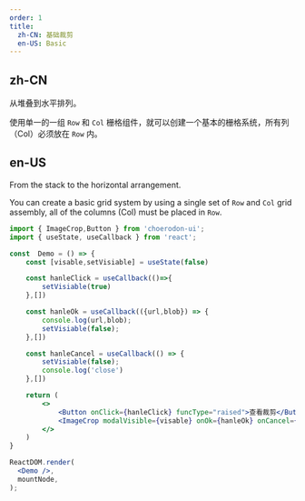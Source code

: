 ```yaml
---
order: 1
title:
  zh-CN: 基础裁剪
  en-US: Basic 
---
```


## zh-CN

从堆叠到水平排列。

使用单一的一组 `Row` 和 `Col` 栅格组件，就可以创建一个基本的栅格系统，所有列（Col）必须放在 `Row` 内。

## en-US

From the stack to the horizontal arrangement.

You can create a basic grid system by using a single set of `Row` and `Col` grid assembly, all of the columns (Col) must be placed in `Row`.

```jsx
import { ImageCrop,Button } from 'choerodon-ui';
import { useState, useCallback } from 'react';

const  Demo = () => {
    const [visable,setVisiable] = useState(false)

    const hanleClick = useCallback(()=>{
        setVisiable(true)
    },[])

    const hanleOk = useCallback(({url,blob}) => {
        console.log(url,blob); 
        setVisiable(false);
    },[])

    const hanleCancel = useCallback(() => {
        setVisiable(false);
        console.log('close')
    },[])

    return (
        <>
            <Button onClick={hanleClick} funcType="raised">查看裁剪</Button>
            <ImageCrop modalVisible={visable} onOk={hanleOk} onCancel={hanleCancel} on src ='https://zos.alipayobjects.com/rmsportal/jkjgkEfvpUPVyRjUImniVslZfWPnJuuZ.png' rotate zoom grid aspect={1/1} aspectControl />
        </>
    )
}

ReactDOM.render(
  <Demo />,
  mountNode,
);
```
